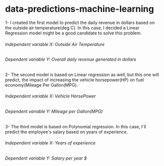 # data-predictions-machine-learning
1- I created the first model to predict the daily revenue in dollars based on the outside air temperature(deg C). In this case, I decided a Linear Regression model might be a good candidate to solve this problem.

###### Independent variable X: Outside Air Temperature

###### Dependent variable Y: Overall daily revenue generated in dollars
  
2- The second model is based on Linear regression as well, but this one will predict, the impact of increasing the vehicle horsepower(HP) on fuel economy(Mileage Per Gallon(MPG).

###### Independent variable X: Vehicle HorsePower

###### Dependent variable Y: Mileage per Gallon(MPG)

3- The third model is based on Polynomial regression. In this case, I´ll predict the employee's salary based on years of experience.

###### Independent variable X: Years of experience

###### Dependent variable Y: Salary per year $

